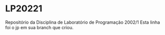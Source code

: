 # LP20221
Repositório da Disciplina de Laboratório de Programação 2002/1
Esta linha foi o jp em sua branch que criou.
